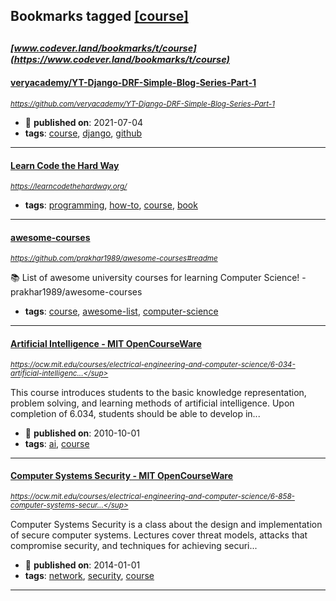 ## Bookmarks tagged [[course]](https://www.codever.land/search?q=[course])

_<sup><sup>[www.codever.land/bookmarks/t/course](https://www.codever.land/bookmarks/t/course)</sup></sup>_
---
#### [veryacademy/YT-Django-DRF-Simple-Blog-Series-Part-1](https://github.com/veryacademy/YT-Django-DRF-Simple-Blog-Series-Part-1)
_<sup>https://github.com/veryacademy/YT-Django-DRF-Simple-Blog-Series-Part-1</sup>_

* :calendar: **published on**: 2021-07-04
* **tags**: [course](../tagged/course.md), [django](../tagged/django.md), [github](../tagged/github.md)
---
#### [Learn Code the Hard Way](https://learncodethehardway.org/)
_<sup>https://learncodethehardway.org/</sup>_

* **tags**: [programming](../tagged/programming.md), [how-to](../tagged/how-to.md), [course](../tagged/course.md), [book](../tagged/book.md)
---
#### [awesome-courses](https://github.com/prakhar1989/awesome-courses#readme)
_<sup>https://github.com/prakhar1989/awesome-courses#readme</sup>_

:books: List of awesome university courses for learning Computer Science! - prakhar1989/awesome-courses
* **tags**: [course](../tagged/course.md), [awesome-list](../tagged/awesome-list.md), [computer-science](../tagged/computer-science.md)
---
#### [Artificial Intelligence - MIT OpenCourseWare](https://ocw.mit.edu/courses/electrical-engineering-and-computer-science/6-034-artificial-intelligence-fall-2010/)
_<sup>https://ocw.mit.edu/courses/electrical-engineering-and-computer-science/6-034-artificial-intelligenc...</sup>_

This course introduces students to the basic knowledge representation, problem solving, and learning methods of artificial intelligence. Upon completion of 6.034, students should be able to develop in...
* :calendar: **published on**: 2010-10-01
* **tags**: [ai](../tagged/ai.md), [course](../tagged/course.md)
---
#### [Computer Systems Security - MIT OpenCourseWare](https://ocw.mit.edu/courses/electrical-engineering-and-computer-science/6-858-computer-systems-security-fall-2014/)
_<sup>https://ocw.mit.edu/courses/electrical-engineering-and-computer-science/6-858-computer-systems-secur...</sup>_

Computer Systems Security is a class about the design and implementation of secure computer systems. Lectures cover threat models, attacks that compromise security, and techniques for achieving securi...
* :calendar: **published on**: 2014-01-01
* **tags**: [network](../tagged/network.md), [security](../tagged/security.md), [course](../tagged/course.md)
---
